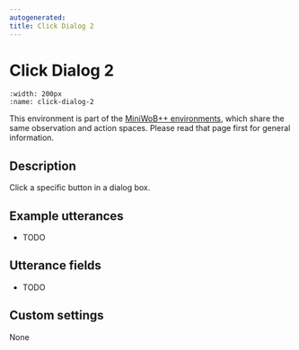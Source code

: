 ```yaml
---
autogenerated:
title: Click Dialog 2
---
```


# Click Dialog 2

```{figure} ../../_static/videos/miniwob/click-dialog-2.gif 
:width: 200px
:name: click-dialog-2
```

This environment is part of the <a href='..'>MiniWoB++ environments</a>, which share the same observation and action spaces. Please read that page first for general information.

## Description

Click a specific button in a dialog box.

## Example utterances

* TODO

## Utterance fields

* TODO

## Custom settings

None
